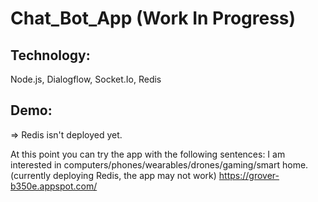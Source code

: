 # Chat_Bot_App (Work In Progress)
## Technology:
Node.js, Dialogflow, Socket.Io, Redis
## Demo:
=> Redis isn't deployed yet. 

At this point you can try the app with the following sentences:
I am interested in computers/phones/wearables/drones/gaming/smart home.
(currently deploying Redis, the app may not work)
https://grover-b350e.appspot.com/
